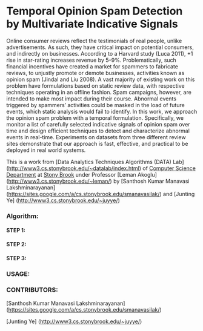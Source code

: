 # Temporal Opinion Spam Detection by Multivariate Indicative Signals
 Online consumer reviews reflect the testimonials of real people, unlike advertisements. As such, they have critical impact on potential consumers, and indirectly on businesses. According to a Harvard study (Luca 2011), +1 rise in star-rating increases revenue by 5–9%. Problematically, such financial incentives have created a market for spammers to fabricate reviews, to unjustly promote or demote businesses, activities known as opinion spam (Jindal and Liu 2008). A vast majority of existing work on this problem have formulations based on static review data, with respective techniques operating in an offline fashion. Spam campaigns, however, are intended to make most impact during their course. Abnormal events triggered by spammers’ activities could be masked in the load of future events, which static analysis would fail to identify. In this work, we approach the opinion spam problem with a temporal formulation. Specifically, we monitor a list of carefully selected indicative signals of opinion spam over time and design efficient techniques to detect and characterize abnormal events in real-time. Experiments on datasets from three different review sites demonstrate that our approach is fast, effective, and practical to be deployed in real world systems.

 This is a work from  [Data Analytics Techniques Algorithms (DATA) Lab] (http://www3.cs.stonybrook.edu/~datalab/index.html) of [Computer Science Department](http://www.cs.stonybrook.edu/) at [Stony Brook](http://www.stonybrook.edu/) under Professor [Leman Akoglu] (http://www3.cs.stonybrook.edu/~leman/) by [Santhosh Kumar Manavasi Lakshminarayanan] (https://sites.google.com/a/cs.stonybrook.edu/smanavasilak/) and  [Junting Ye] (http://www3.cs.stonybrook.edu/~juyye/)


### Algorithm:


#### STEP 1: 
    

#### STEP 2:
    

#### STEP 3:
    


### USAGE:

### CONTRIBUTORS:

[Santhosh Kumar Manavasi Lakshminarayanan] (https://sites.google.com/a/cs.stonybrook.edu/smanavasilak/)

[Junting Ye] (http://www3.cs.stonybrook.edu/~juyye/)
